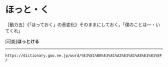 # ほっと・く

［動カ五］《「ほっておく」の音変化》そのままにしておく。「僕のことは―・いてくれ」

\[可能\]**ほっとける**

---
`https://dictionary.goo.ne.jp/word/%E3%81%BB%E3%81%A3%E3%81%A8%E3%81%8F/`
